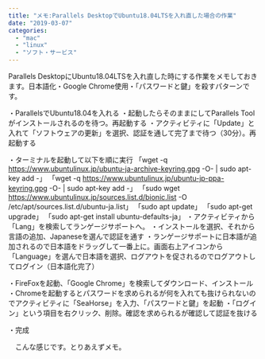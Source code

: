 ```yaml
---
title: "メモ:Parallels DesktopでUbuntu18.04LTSを入れ直した場合の作業"
date: "2019-03-07"
categories: 
  - "mac"
  - "linux"
  - "ソフト・サービス"
---
```


Parallels DesktopにUbuntu18.04LTSを入れ直した時にする作業をメモしておきます。日本語化・Google Chrome使用・「パスワードと鍵」を殺すパターンです。

・ParallelsでUbuntu18.04を入れる ・起動したらそのままにしてParallels Toolがインストールされるのを待つ。再起動する ・アクティビティに「Update」と入れて「ソフトウェアの更新」を選択、認証を通して完了まで待つ（30分）。再起動する

・ターミナルを起動して以下を順に実行 「wget -q https://www.ubuntulinux.jp/ubuntu-ja-archive-keyring.gpg -O- | sudo apt-key add -」 「wget -q https://www.ubuntulinux.jp/ubuntu-jp-ppa-keyring.gpg -O- | sudo apt-key add -」 「sudo wget https://www.ubuntulinux.jp/sources.list.d/bionic.list -O /etc/apt/sources.list.d/ubuntu-ja.list」 「sudo apt update」 「sudo apt-get upgrade」 「sudo apt-get install ubuntu-defaults-ja」 ・アクティビティから「Lang」を検索してランゲージサポートへ。 ・インストールを選択、それから言語の追加、Japaneseを選んで認証を通す ・ランゲージサポートに日本語が追加されるので日本語をドラッグして一番上に。画面右上アイコンから「Language」を選んで日本語を選択、ログアウトを促されるのでログアウトしてログイン（日本語化完了）

・FireFoxを起動、「Google Chrome」を検索してダウンロード、インストール ・Chromeを起動するとパスワードを求められるが何を入れても抜けられないのでアクティビティに「SeaHorse」を入力、「パスワードと鍵」を起動 ・「ログイン」という項目を右クリック、削除。確認を求められるが確認して認証を抜ける

・完成

　こんな感じです。とりあえずメモ。

